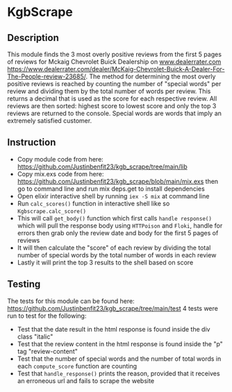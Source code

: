 # KgbScrape

## Description
This module finds the 3 most overly positive reviews from the first 5 pages of reviews for Mckaig Chevrolet Buick Dealership on www.dealerrater.com https://www.dealerrater.com/dealer/McKaig-Chevrolet-Buick-A-Dealer-For-The-People-review-23685/. The method for determining the most overly positive reviews is reached by counting the number of "special words" per review and dividing them by the total number of words per review. This returns a decimal that is used as the score for each respective review. All reviews are then sorted: highest score to lowest score and only the top 3 reviews are returned to the console. Special words are words that imply an extremely satisfied customer. 

## Instruction
- Copy module code from here: https://github.com/Justinbenfit23/kgb_scrape/tree/main/lib
- Copy mix.exs code from here: https://github.com/Justinbenfit23/kgb_scrape/blob/main/mix.exs then go to command line and run mix deps.get to install dependencies
- Open elixir interactive shell by running `iex -S mix` at command line
- Run `calc_scores()` function in interactive shell like so `Kgbscrape.calc_score()`
- This will call `get_body()` function which first calls `handle response()` which will pull the response body using `HTTPoison` and `Floki`, handle for errors then grab only the review date and body for the first 5 pages of reviews
- It will then calculate the "score" of each review by dividing the total number of special words by the total number of words in each review
- Lastly it will print the top 3 results to the shell based on score


## Testing
The tests for this module can be found here: https://github.com/Justinbenfit23/kgb_scrape/tree/main/test
4 tests were run to test for the following:
- Test that the date result in the html response is found inside the div class "italic"
- Test that the review content in the html response is found inside the "p" tag "review-content"
- Test that the number of special words and the number of total words in each `compute_score` function are counting
- Test that `handle_response()` prints the reason, provided that it receives an erroneous url and fails to scrape the website




